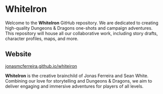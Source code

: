 # WhiteIron

Welcome to the **WhiteIron** GitHub repository. We are dedicated to creating high-quality Dungeons & Dragons one-shots and campaign adventures. This repository will house all our collaborative work, including story drafts, character profiles, maps, and more.

## Website

[jonasmcferreira.github.io/whiteiron](https://jonasmcferreira.github.io/whiteiron/)

 **WhiteIron** is the creative brainchild of Jonas Ferreira and Sean White. Combining our love for storytelling and Dungeons & Dragons, we aim to deliver engaging and immersive adventures for players of all levels.
